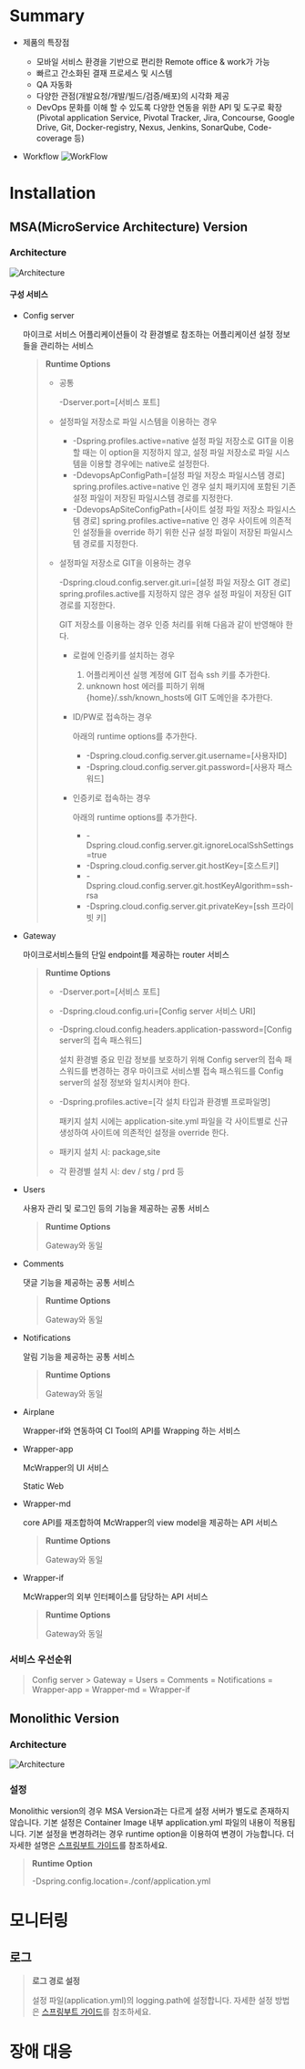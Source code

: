 # Summary

- 제품의 특장점

  - 모바일 서비스 환경을 기반으로 편리한 Remote office & work가 가능
  - 빠르고 간소화된 결재 프로세스 및 시스템
  - QA 자동화
  - 다양한 관점(개발요청/개발/빌드/검증/배포)의 시각화 제공
  - DevOps 문화를 이해 할 수 있도록 다양한 연동을 위한 API 및 도구로 확장(Pivotal application Service, Pivotal Tracker, Jira, Concourse, Google Drive, Git, Docker-registry, Nexus, Jenkins, SonarQube, Code-coverage 등)

- Workflow
  ![WorkFlow](./assets/images/workflow.png)

# Installation

## MSA(MicroService Architecture) Version

### Architecture

![Architecture](./assets/images/msa_architecture.png)

#### 구성 서비스

- Config server

  마이크로 서비스 어플리케이션들이 각 환경별로 참조하는 어플리케이션 설정 정보들을 관리하는 서비스

  > **Runtime Options**
  >
  > - 공통
  >
  >   -Dserver.port=[서비스 포트]
  >
  > - 설정파일 저장소로 파일 시스템을 이용하는 경우
  >
  >   - -Dspring.profiles.active=native
  >     설정 파일 저장소로 GIT을 이용할 때는 이 option을 지정하지 않고, 설정 파일 저장소로 파일 시스템을 이용할 경우에는 native로 설정한다.
  >   - -DdevopsApConfigPath=[설정 파일 저장소 파일시스템 경로]
  >     spring.profiles.active=native 인 경우 설치 패키지에 포함된 기존 설정 파일이 저장된 파일시스템 경로를 지정한다.
  >   - -DdevopsApSiteConfigPath=[사이트 설정 파일 저장소 파일시스템 경로]
  >     spring.profiles.active=native 인 경우 사이트에 의존적인 설정들을 override 하기 위한 신규 설정 파일이 저장된 파일시스템 경로를 지정한다.
  >
  > - 설정파일 저장소로 GIT을 이용하는 경우
  >
  >   -Dspring.cloud.config.server.git.uri=[설정 파일 저장소 GIT 경로]
  >   spring.profiles.active를 지정하지 않은 경우 설정 파일이 저장된 GIT 경로를 지정한다.
  >
  >   GIT 저장소를 이용하는 경우 인증 처리를 위해 다음과 같이 반영해야 한다.
  >
  >   - 로컬에 인증키를 설치하는 경우
  >
  >     1.  어플리케이션 실행 계정에 GIT 접속 ssh 키를 추가한다.
  >     2.  unknown host 에러를 피하기 위해 {home}/.ssh/known_hosts에 GIT 도메인을 추가한다.
  >
  >   - ID/PW로 접속하는 경우
  >
  >     아래의 runtime options를 추가한다.
  >
  >     - -Dspring.cloud.config.server.git.username=[사용자ID]
  >     - -Dspring.cloud.config.server.git.password=[사용자 패스워드]
  >
  >   - 인증키로 접속하는 경우
  >
  >     아래의 runtime options를 추가한다.
  >
  >     - -Dspring.cloud.config.server.git.ignoreLocalSshSettings=true
  >     - -Dspring.cloud.config.server.git.hostKey=[호스트키]
  >     - -Dspring.cloud.config.server.git.hostKeyAlgorithm=ssh-rsa
  >     - -Dspring.cloud.config.server.git.privateKey=[ssh 프라이빗 키]

- Gateway

  마이크로서비스들의 단일 endpoint를 제공하는 router 서비스

  > **Runtime Options**
  >
  > - -Dserver.port=[서비스 포트]
  > - -Dspring.cloud.config.uri=[Config server 서비스 URI]
  > - -Dspring.cloud.config.headers.application-password=[Config server의 접속 패스워드]
  >
  >   설치 환경별 중요 민감 정보를 보호하기 위해 Config server의 접속 패스워드를 변경하는 경우 마이크로 서비스별 접속 패스워드를 Config server의 설정 정보와 일치시켜야 한다.
  >
  > - -Dspring.profiles.active=[각 설치 타입과 환경별 프로파일명]
  >
  >   패키지 설치 시에는 application-site.yml 파일을 각 사이트별로 신규 생성하여 사이트에 의존적인 설정을 override 한다.
  >
  > - 패키지 설치 시: package,site
  > - 각 환경별 설치 시: dev / stg / prd 등

- Users

  사용자 관리 및 로그인 등의 기능을 제공하는 공통 서비스

  > **Runtime Options**
  >
  > Gateway와 동일

- Comments

  댓글 기능을 제공하는 공통 서비스

  > **Runtime Options**
  >
  > Gateway와 동일

- Notifications

  알림 기능을 제공하는 공통 서비스

  > **Runtime Options**
  >
  > Gateway와 동일

- Airplane

  Wrapper-if와 연동하여 CI Tool의 API를 Wrapping 하는 서비스

- Wrapper-app

  McWrapper의 UI 서비스

  Static Web

- Wrapper-md

  core API를 재조합하여 McWrapper의 view model을 제공하는 API 서비스

  > **Runtime Options**
  >
  > Gateway와 동일

- Wrapper-if

  McWrapper의 외부 인터페이스를 담당하는 API 서비스

  > **Runtime Options**
  >
  > Gateway와 동일

### 서비스 우선순위

> Config server > Gateway = Users = Comments = Notifications = Wrapper-app = Wrapper-md = Wrapper-if

## Monolithic Version

### Architecture

![Architecture](./assets/images/monolithic_architecture.png)

### 설정

Monolithic version의 경우 MSA Version과는 다르게 설정 서버가 별도로 존재하지 않습니다. 기본 설정은 Container Image 내부 application.yml 파일의 내용이 적용됩니다. 기본 설정을 변경하려는 경우 runtime option을 이용하여 변경이 가능합니다. 더 자세한 설명은 [스프링부트 가이드](https://docs.spring.io/spring-boot/docs/current/reference/html/boot-features-external-config.html)를 참조하세요.

> **Runtime Option**
>
> -Dspring.config.location=./conf/application.yml

# 모니터링

## 로그

> **로그 경로 설정**
>
> 설정 파일(application.yml)의 logging.path에 설정합니다. 자세한 설정 방법은 [스프링부트 가이드](https://docs.spring.io/spring-boot/docs/current/reference/html/boot-features-logging.html)를 참조하세요.

# 장애 대응
